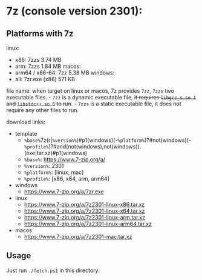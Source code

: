 ﻿# 7z (console version 2301):

## Platforms with 7z

linux:
  - x86: 7zzs 3.74 MB
  - arm: 7zzs 1.84 MB
macos:
  - arm64 / x86-64: 7zz 5.38 MB
windows:
  - all: 7zr.exe (x86) 571 KB

file name:
    when target on linux or macos, 7z provides `7zz`, `7zzs` two executable files.
    - `7zz` is a dynamic executable file, ~~it requires `libgcc_s.so.1` and `libstdc++.so.6` to run~~.
    - `7zzs` is a static executable file, it does not require any other files to run.

download links:
  - template
    - `%base%`7z(r|`%version%`)#p1(windows)(-`%platform%`)?#not(windows)(-`%profile%`)?#and(not(windows),not(windows)).(exe|tar.xz)#p1(windows)
    - `%base%`: https://www.7-zip.org/a/
    - `%version%`: 2301
    - `%platform%`: [linux, mac]
    - `%profile%`: [x86, x64, arm, arm64]
  - windows
    - https://www.7-zip.org/a/7zr.exe
  - linux
    - https://www.7-zip.org/a/7z2301-linux-x86.tar.xz
    - https://www.7-zip.org/a/7z2301-linux-x64.tar.xz
    - https://www.7-zip.org/a/7z2301-linux-arm.tar.xz
    - https://www.7-zip.org/a/7z2301-linux-arm64.tar.xz
  - macos
    - https://www.7-zip.org/a/7z2301-mac.tar.xz

## Usage

Just run `./fetch.ps1` in this directory.
